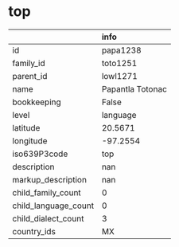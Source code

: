 # top
|                      | info             |
|:---------------------|:-----------------|
| id                   | papa1238         |
| family_id            | toto1251         |
| parent_id            | lowl1271         |
| name                 | Papantla Totonac |
| bookkeeping          | False            |
| level                | language         |
| latitude             | 20.5671          |
| longitude            | -97.2554         |
| iso639P3code         | top              |
| description          | nan              |
| markup_description   | nan              |
| child_family_count   | 0                |
| child_language_count | 0                |
| child_dialect_count  | 3                |
| country_ids          | MX               |
